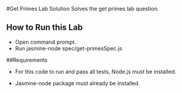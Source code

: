 #Get Primes Lab Solution
Solves the get primes lab question.


## How to Run this Lab

+ Open command prompt.
+ Run jasmine-node spec/get-primesSpec.js


##Requirements

+ For this code to run and pass all tests, Node.js must be installed.

+ Jasmine-node package must already be installed.


